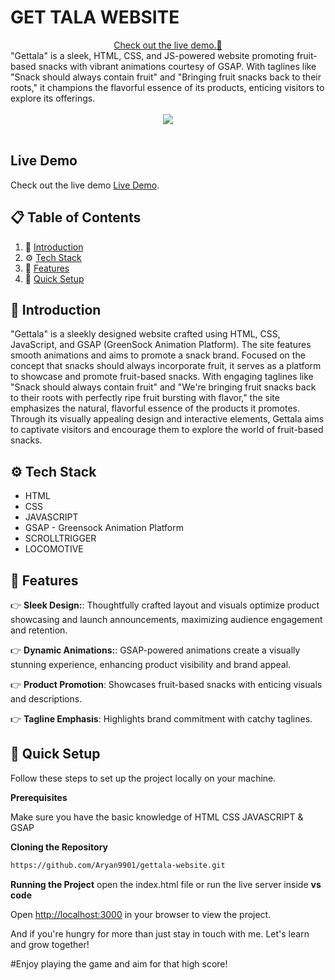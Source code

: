 <div align="center">
   <h1 align="left">GET TALA WEBSITE</h1>
   <a style="text-align:left" href="https://aryan9901.github.io/gettala-website/" target="_blank">   
      Check out the live demo.🔗
    </a>
   <div align="left">
       "Gettala" is a sleek, HTML, CSS, and JS-powered website promoting fruit-based snacks with vibrant animations courtesy of GSAP. With taglines like "Snack should always contain fruit" and "Bringing fruit snacks back to their roots," it champions the flavorful essence of its products, enticing visitors to explore its offerings.
    </div>
    <br />
    <a href="https://aryan9901.github.io/gettala-website/" target="_blank">
      <img src="https://github.com/Aryan9901/gettala-website/blob/main/gettala.gif" center">
    </a>
  <br />
  <br />
</div>

## Live Demo

Check out the live demo [Live Demo](https://aryan9901.github.io/gettala-website/).

## 📋 <a name="table">Table of Contents</a>
1. 🤖 [Introduction](#introduction)
2. ⚙️ [Tech Stack](#tech-stack)
3. 🔋 [Features](#features)
4. 🤸 [Quick Setup](#quick-setup)

## <a name="introduction">🤖 Introduction</a>

"Gettala" is a sleekly designed website crafted using HTML, CSS, JavaScript, and GSAP (GreenSock Animation Platform). The site features smooth animations and aims to promote a snack brand. Focused on the concept that snacks should always incorporate fruit, it serves as a platform to showcase and promote fruit-based snacks. With engaging taglines like "Snack should always contain fruit" and "We're bringing fruit snacks back to their roots with perfectly ripe fruit bursting with flavor," the site emphasizes the natural, flavorful essence of the products it promotes. Through its visually appealing design and interactive elements, Gettala aims to captivate visitors and encourage them to explore the world of fruit-based snacks.

## <a name="tech-stack">⚙️ Tech Stack</a>

- HTML
- CSS
- JAVASCRIPT
- GSAP - Greensock Animation Platform
- SCROLLTRIGGER
- LOCOMOTIVE

## <a name="features">🔋 Features</a>

👉 **Sleek Design:**: Thoughtfully crafted layout and visuals optimize product showcasing and launch announcements, maximizing audience engagement and retention.

👉 **Dynamic Animations:**:  GSAP-powered animations create a visually stunning experience, enhancing product visibility and brand appeal.

👉 **Product Promotion**:  Showcases fruit-based snacks with enticing visuals and descriptions.

👉 **Tagline Emphasis**:  Highlights brand commitment with catchy taglines.


## <a name="quick-setup">🤸 Quick Setup</a>

Follow these steps to set up the project locally on your machine.

**Prerequisites**

Make sure you have the basic knowledge of HTML CSS JAVASCRIPT & GSAP

**Cloning the Repository**

```bash
https://github.com/Aryan9901/gettala-website.git
```

**Running the Project**
open the index.html file or run the live server inside **vs code**

Open [http://localhost:3000](http://localhost:3000) in your browser to view the project.

And if you're hungry for more than just stay in touch with me. Let's learn and grow together!

#Enjoy playing the game and aim for that high score!
